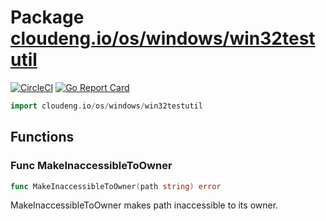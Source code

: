 # Package [cloudeng.io/os/windows/win32testutil](https://pkg.go.dev/cloudeng.io/os/windows/win32testutil?tab=doc)
[![CircleCI](https://circleci.com/gh/cloudengio/go.gotools.svg?style=svg)](https://circleci.com/gh/cloudengio/go.gotools) [![Go Report Card](https://goreportcard.com/badge/cloudeng.io/os/windows/win32testutil)](https://goreportcard.com/report/cloudeng.io/os/windows/win32testutil)

```go
import cloudeng.io/os/windows/win32testutil
```


## Functions
### Func MakeInaccessibleToOwner
```go
func MakeInaccessibleToOwner(path string) error
```
MakeInaccessibleToOwner makes path inaccessible to its owner.





